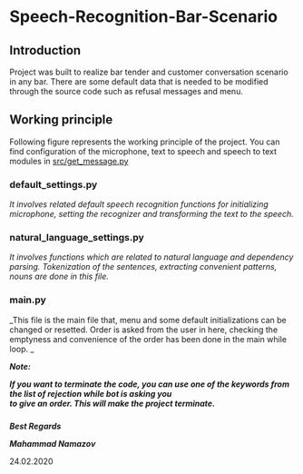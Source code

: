 # Speech-Recognition-Bar-Scenario

## Introduction
Project was built to realize bar tender and customer conversation scenario in any bar. There are some default data that is needed to be modified through the source code such as refusal messages and menu.

## Working principle
Following figure represents the working principle of the project. You can find configuration of the microphone, text to speech and speech to text modules in [src/get_message.py](src/get_message.py)

### default_settings.py

_It involves related default speech recognition functions for initializing microphone, setting the recognizer and transforming
the text to the speech._

### natural_language_settings.py

_It involves functions which are related to natural language and dependency parsing. Tokenization of the sentences, extracting
convenient patterns, nouns are done in this file._

### main.py

_This file is the main file that, menu and some default initializations can be changed or resetted. Order is asked from the 
user in here, checking the emptyness and convenience of the order has been done in the main while loop. _

_**Note:**_ 

_**If you want to terminate the code, you can use one of the keywords from the list of rejection while bot is asking you  
to give an order. This will make the project terminate.**_
  
###


_**Best Regards**_

_**Mahammad Namazov**_

24.02.2020
